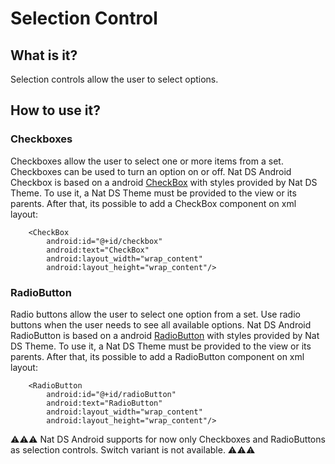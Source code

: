 # Selection Control

## What is it?
Selection controls allow the user to select options.

## How to use it?

### Checkboxes
Checkboxes allow the user to select one or more items from a set. Checkboxes can be used to turn an option on or off.
Nat DS Android Checkbox is based on a android [CheckBox](https://developer.android.com/reference/android/widget/CheckBox) with styles provided by Nat DS Theme.
To use it, a Nat DS Theme must be provided to the view or its parents. After that, its possible to add a CheckBox component on xml layout:

```android
    <CheckBox
        android:id="@+id/checkbox"
        android:text="CheckBox"
        android:layout_width="wrap_content"
        android:layout_height="wrap_content"/>
```

### RadioButton
Radio buttons allow the user to select one option from a set. Use radio buttons when the user needs to see all available options.
Nat DS Android RadioButton is based on a android [RadioButton](https://developer.android.com/reference/android/widget/RadioButton) with styles provided by Nat DS Theme.
To use it, a Nat DS Theme must be provided to the view or its parents. After that, its possible to add a RadioButton component on xml layout:

```android
    <RadioButton
        android:id="@+id/radioButton"
        android:text="RadioButton"
        android:layout_width="wrap_content"
        android:layout_height="wrap_content"/>
```

⚠️⚠️⚠️ Nat DS Android supports for now only Checkboxes and RadioButtons as selection controls. Switch variant is not available. ⚠️⚠️⚠️
